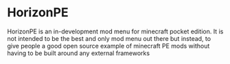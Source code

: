 HorizonPE
=========

HorizonPE is an in-development mod menu for minecraft pocket edition. It is not intended to be the best and only mod menu out there but instead, to give people a good open source example of minecraft PE mods without having to be built around any external frameworks
